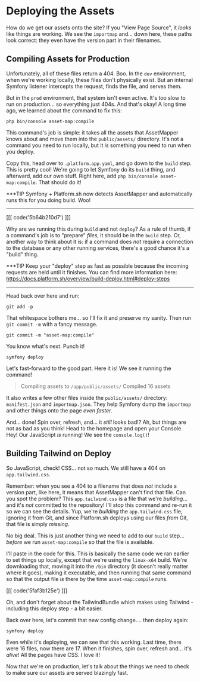# Deploying the Assets

How do we get our assets onto the site? If you "View Page Source", it *looks* like
things are working. We see the `importmap` and... down here, these paths
look correct: they even have the version part in their filenames.

## Compiling Assets for Production

Unfortunately, all of these files return a 404. Boo. In the `dev` environment,
when we're working locally, these files don't physically exist. But an internal
Symfony listener intercepts the request, finds the file, and serves them.

But in the `prod` environment, that system isn't even active. It's too slow to run
on production... so everything just 404s. And that's okay! A long time ago, we learned
about the command to fix this:

```terminal
php bin/console asset-map:compile
```

This command's job is simple: it takes all the assets that AssetMapper knows about
and move them into the `public/assets/` directory. It's not a command you need
to run locally, but it *is* something you need to run when you deploy.

Copy this, head over to `.platform.app.yaml`, and go down to the `build` step. This
is pretty cool! We're going to let Symfony do its `build` thing, and afterward,
add our own stuff. Right here, add `php bin/console asset-map:compile`.
That should do it!

***TIP
Symfony + Platform.sh now detects AssetMapper and automatically runs this for
you doing build. Woo!
***

[[[ code('5b64b210d7') ]]]

Why are we running this during `build` and not `deploy`? As a rule of thumb, if
a command's job is to "prepare" *files*, it should be in the `build` step.
Or, another way to think about it is: if a command does *not* require a connection
to the database or any other running services, there's a good chance it's a "build"
thing.

***TIP
Keep your "deploy" step as fast as possible because the incoming requests are held until it finishes.
You can find more information here: https://docs.platform.sh/overview/build-deploy.html#deploy-steps
***

Head back over here and run:

```terminal
git add -p
```

That whitespace bothers me... so I'll fix it and preserve my sanity. Then run
`git commit -m` with a fancy message.

```terminal-silent
git commit -m "asset-map:compile"
```

You know what's next. Punch it!

```terminal skip-ci
symfony deploy
```

Let's fast-forward to the good part. Here it is! We see it running the command!

> Compiling assets to `/app/public/assets/`
> Compiled 16 assets

It also writes a few other files inside the `public/assets/` directory:
`manifest.json` and `importmap.json`. They help Symfony dump the `importmap` and
other things onto the page *even faster*.

And... done! Spin over, refresh, and... it *still* looks bad!? Ah, but things are
not as bad as you think! Head to the homepage and open your Console. Hey! Our
JavaScript *is* running! We see the `console.log()`!

## Building Tailwind on Deploy

So JavaScript, check! CSS... not so much. We still have a 404 on
`app.tailwind.css`.

Remember: when you see a 404 to a filename that does *not* include a version part,
like here, it means that AssetMapper can't find that file. Can you
spot the problem? This `app.tailwind.css` is a file that we're *building*... and
it's *not* committed to the repository! I'll stop this command and re-run it so we
can see the details. Yup, we're *building* the `app.tailwind.css` file, ignoring it
from Git, and since Platform.sh deploys using our files *from* Git, that file is
simply *missing*.

No big deal. This is just another thing we need to add to our `build` step...
*before* we run `asset-map:compile` so that the file is available.

I'll paste in the code for this. This is basically the same code we ran earlier
to set things up locally, except that we're using the `linux-x64` build. We're
downloading that, moving it into the `/bin` directory (it doesn't really
matter where it goes), making it executable, and then running
that same command so that the output file *is* there by the time
`asset-map:compile` runs.

[[[ code('5faf3b125e') ]]]

Oh, and don't forget about the TailwindBundle which makes using Tailwind - including
this deploy step - a bit easier.

Back over here, let's commit that new config change.... then deploy again:

```terminal-silent skip-ci
symfony deploy
```

Even while it's deploying, we can see that this working. Last time, there were 16
files, now there are 17. When it finishes, spin over, refresh and... it's *alive*!
All the pages have CSS. I love it!

Now that we're on production, let's talk about the things we need to
check to make sure our assets are served blazingly fast.
